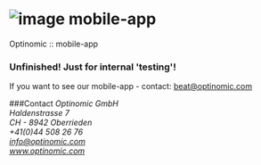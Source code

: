 
![image](http://www.ottiger.org/optinomic_logo/optinomic_logo_small.png)
mobile-app
==========

Optinomic :: mobile-app



### Unfinished!  Just for internal 'testing'!       
If you want to see our mobile-app - contact: beat@optinomic.com


###Contact
*Optinomic GmbH*   
*Haldenstrasse 7*     
*CH - 8942 Oberrieden*     
*+41(0)44 508 26 76*    
*info@optinomic.com*   
*www.optinomic.com*     

